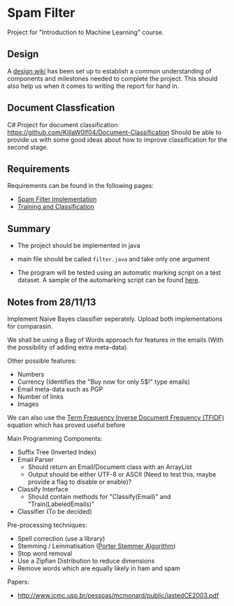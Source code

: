 Spam Filter
===========

Project for "Introduction to Machine Learning" course.

Design
------

A [design wiki](https://github.com/KillaW0lf04/SpamFilter/wiki/Design) has been set up to establish a common understanding of components and milestones needed to complete the project. This should also help us when it comes to writing the report for hand in.

Document Classfication
----------------------

C# Project for document classification https://github.com/KillaW0lf04/Document-Classification
Should be able to provide us with some good ideas about how to improve classification for the second stage.

Requirements
------------

Requirements can be found in the following pages:
* [Spam Filter Implementation](https://www.cs.bris.ac.uk/Teaching/Resources/COMS30301/projects/spam/1/index.html)
* [Training and Classification](https://www.cs.bris.ac.uk/Teaching/Resources/COMS30301/projects/spam/2/index.html)

Summary
-------
* The project should be implemented in java
* main file should be called `filter.java` and take only one argument

* The program will be tested using an automatic marking script on a test dataset. A sample of the automarking script can be found 
  [here](https://www.cs.bris.ac.uk/Teaching/Resources/COMS30301/projects/spam/2/sampletest.tar.gz).

Notes from 28/11/13
-------------------

Implement Naive Bayes classifier seperately. Upload both implementations for comparasin.

We shall be using a Bag of Words approach for features in the emails (With the possibility of adding extra meta-data). 

Other possible features:
* Numbers 
* Currency (Identifies the "Buy now for only 5$!" type emails)
* Email meta-data such as PGP
* Number of links
* Images

We can also use the [Term Frequency Inverse Document Frequency (TFIDF)](https://gist.github.com/KillaW0lf04/7720122) equation which has proved useful before


Main Programming Components:
* Suffix Tree (Inverted Index)
* Email Parser
  * Should return an Email/Document class with an ArrayList<string>
  * Output should be either UTF-8 or ASCII (Need to test this, maybe provide a flag to disable or enable)?
* Classify Interface
  * Should contain methods for "Classify(Email)" and "Train(LabeledEmails)"
* Classifier (To be decided)

Pre-processing techniques:
* Spell correction (use a library)
* Stemming / Lemmatisation ([Porter Stemmer Algorithm](http://snowball.tartarus.org/algorithms/english/stemmer.html))
* Stop word removal
* Use a Zipfian Distribution to reduce dimensions
* Remove words which are equally likely in ham and spam

Papers:
* http://www.icmc.usp.br/pessoas/mcmonard/public/iastedCE2003.pdf
